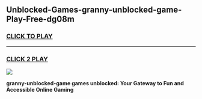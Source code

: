 
## Unblocked-Games-granny-unblocked-game-Play-Free-dg08m
<h3>
<a href="https://premium76.site?title=granny-unblocked-game&ref=23A">CLICK TO PLAY</a></h3>
<hr>

<h3>
<a href="https://premium76.site?title=granny-unblocked-game&ref=23A">CLICK 2 PLAY</a>
  
</h3>

<a href="https://premium76.site?title=granny-unblocked-game&ref=23A"><img src="https://clearcache.store/games.png"></a>


**granny-unblocked-game games unblocked: Your Gateway to Fun and Accessible Online Gaming**
